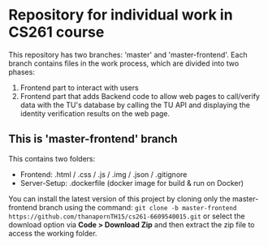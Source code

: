 # Repository for individual work in CS261 course
This repository has two branches: 'master' and 'master-frontend'. Each branch contains files in the work process, which are divided into two phases:
1. Frontend part to interact with users
2. Frontend part that adds Backend code to allow web pages to call/verify data with the TU's database by calling the TU API and displaying the identity verification results on the web page.

## This is 'master-frontend' branch
This contains two folders:
- Frontend: .html / .css / .js / .img / .json / .gitignore
- Server-Setup: .dockerfile (docker image for build & run on Docker)

You can install the latest version of this project by cloning only the master-frontend branch using the command:
`git clone -b master-frontend https://github.com/thanapornTH15/cs261-6609540015.git`
or select the download option via **Code > Download Zip** and then extract the zip file to access the working folder.

